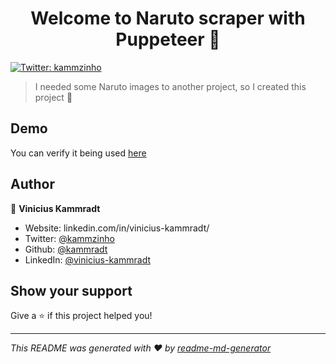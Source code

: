 <h1 align="center">Welcome to Naruto scraper with Puppeteer 👋</h1>
<p>
  <a href="https://twitter.com/kammzinho" target="_blank">
    <img alt="Twitter: kammzinho" src="https://img.shields.io/twitter/follow/kammzinho.svg?style=social" />
  </a>
</p>

> I needed some Naruto images to another project, so I created this project :tada:

## Demo

You can verify it being used [here](https://github.com/kammradt/twitter-bots#follow-it-heavy_heart_exclamation)

## Author

👤 **Vinicius Kammradt**

* Website: linkedin.com/in/vinicius-kammradt/
* Twitter: [@kammzinho](https://twitter.com/kammzinho)
* Github: [@kammradt](https://github.com/kammradt)
* LinkedIn: [@vinicius-kammradt](https://linkedin.com/in/vinicius-kammradt)

## Show your support

Give a ⭐️ if this project helped you!

***
_This README was generated with ❤️ by [readme-md-generator](https://github.com/kefranabg/readme-md-generator)_